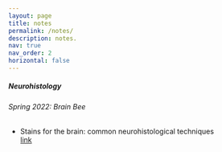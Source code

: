 ```yaml
---
layout: page
title: notes
permalink: /notes/
description: notes.
nav: true
nav_order: 2
horizontal: false
---
```

<div class="card mt-3">
  <div class="p-3">
    <div class="row">
      <div class="col-sm-10">
        <h5 class="card-title"><a><b>Neurohistology</b></a></h5>
        <h6 class="card-subtitle font-italic">Spring 2022: Brain Bee</h6>
      </div>
    </div>
    <ul class="card-text font-weight-light list-group list-group-flush">
      <li class="list-group-item bg-transparent">
        <div class="row">
          <div class="col-sm-11">
            Stains for the brain: common neurohistological techniques
          </div>
          <div class="col-sm-1">
           <a href="/notes/stains/">link</a>
          </div>
        </div>
      </li>
    </ul>
  </div>
</div>